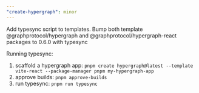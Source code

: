```yaml
---
"create-hypergraph": minor
---
```


Add typesync script to templates. Bump both template @graphprotocol/hypergraph and @graphprotocol/hypergraph-react packages to 0.6.0 with typesync

Running typesync:

1. scaffold a hypergraph app: `pnpm create hypergraph@latest --template vite-react --package-manager pnpm my-hypergraph-app`
2. approve builds: `pnpm approve-builds`
3. run typesync: `pnpm run typesync`